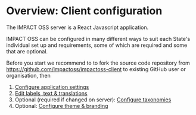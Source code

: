 # Overview: Client configuration

The IMPACT OSS server is a React Javascript application.

IMPACT OSS can be configured in many different ways to suit each State's individual set up and requirements, some of which are required and some that are optional.

Before you start we recommend to to fork the source code repository from https://github.com/impactoss/impactoss-client to existing GitHub user or organisation, then

1. [Configure application settings](/client-config/application.md)
2. [Edit labels, text & translations](/client-config/locales.md)
3. Optional (required if changed on server): [Configure taxonomies](/client-config/categories.md)
4. Optional: [Configure theme & branding](/client-config/theme.md)